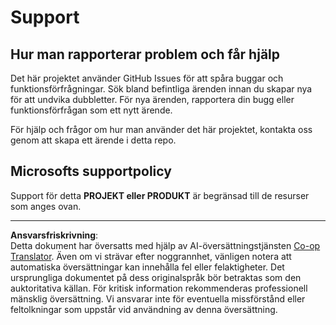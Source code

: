 <!--
CO_OP_TRANSLATOR_METADATA:
{
  "original_hash": "cd89329575372232e59605f7a08ae0df",
  "translation_date": "2025-08-27T20:18:21+00:00",
  "source_file": "SUPPORT.md",
  "language_code": "sv"
}
-->
# Support

## Hur man rapporterar problem och får hjälp  

Det här projektet använder GitHub Issues för att spåra buggar och funktionsförfrågningar. Sök bland befintliga ärenden innan du skapar nya för att undvika dubbletter. För nya ärenden, rapportera din bugg eller funktionsförfrågan som ett nytt ärende.

För hjälp och frågor om hur man använder det här projektet, kontakta oss genom att skapa ett ärende i detta repo.

## Microsofts supportpolicy  

Support för detta **PROJEKT eller PRODUKT** är begränsad till de resurser som anges ovan.

---

**Ansvarsfriskrivning**:  
Detta dokument har översatts med hjälp av AI-översättningstjänsten [Co-op Translator](https://github.com/Azure/co-op-translator). Även om vi strävar efter noggrannhet, vänligen notera att automatiska översättningar kan innehålla fel eller felaktigheter. Det ursprungliga dokumentet på dess originalspråk bör betraktas som den auktoritativa källan. För kritisk information rekommenderas professionell mänsklig översättning. Vi ansvarar inte för eventuella missförstånd eller feltolkningar som uppstår vid användning av denna översättning.
